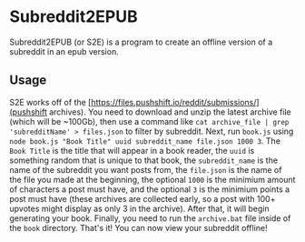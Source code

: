 # Subreddit2EPUB
Subreddit2EPUB (or S2E) is a program to create an offline version of a subreddit in an epub version.

## Usage
S2E works off of the [https://files.pushshift.io/reddit/submissions/](pushshift archives). You need to download and unzip the latest archive file (which will be ~100Gb), then use a command like `cat archive_file | grep 'subredditName' > files.json` to filter by subreddit. Next, run `book.js` using `node book.js "Book Title" uuid subreddit_name file.json 1000 3`. The `Book Title` is the title that will appear in a book reader, the `uuid` is something random that is unique to that book, the `subreddit_name` is the name of the subreddit you want posts from, the `file.json` is the name of the file you made at the beginning, the optional `1000` is the minimium amount of characters a post must have, and the optional `3` is the minimium points a post must have (these archives are collected early, so a post with 100+ upvotes might display as only 3 in the archive). After that, it will begin generating your book. Finally, you need to run the `archive.bat` file inside of the `book` directory. That's it! You can now view your subreddit offline! 